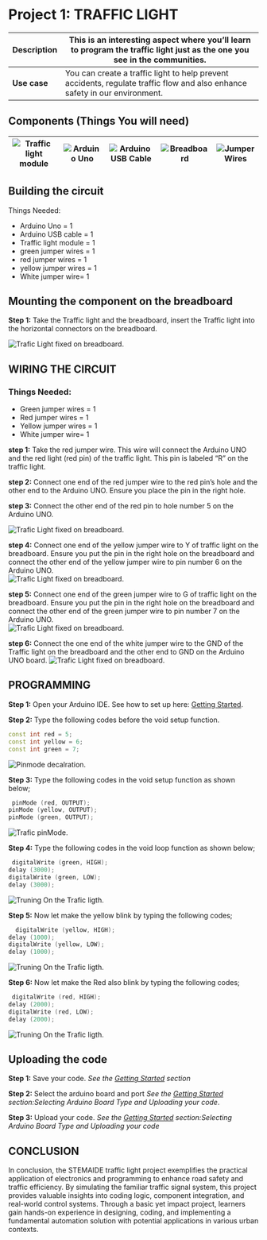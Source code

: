 # Project 1: TRAFFIC LIGHT

| **Description** | This is an interesting aspect where you’ll learn to program the traffic light just as the one you see in the communities.   |
| --------------- | --------------------------------------------------------------------------------------------------------------------------- |
| **Use case**    | You can create a traffic light to help prevent accidents, regulate traffic flow and also enhance safety in our environment. |

## Components (Things You will need)

| ![Traffic light module ](../../../docs/manuals/assets/components/trafficmodule.png) | ![Arduino Uno](../../../docs/manuals/assets/components/arduino.png) | ![Arduino USB Cable](../../../docs/manuals/assets/components/USB_Cable.png) | ![Breadboard](../../../docs/manuals/assets/components/breadboard.png) | ![Jumper Wires](../../../docs/manuals/assets/components/jump_wire.png) |
| ------------------------------------------------------------------- | --------------------------------------------------- | ----------------------------------------------------------- | ----------------------------------------------------- | ------------------------------------------------------ |

## Building the circuit

Things Needed:

- Arduino Uno = 1
- Arduino USB cable = 1
- Traffic light module = 1
- green jumper wires = 1
- red jumper wires = 1
- yellow jumper wires = 1
- White jumper wire= 1

## Mounting the component on the breadboard

**Step 1:** Take the Traffic light and the breadboard, insert the Traffic light into the horizontal connectors on the breadboard.

![Trafic Light fixed on breadboard](../../../docs/manuals/assets/1.0/Traffic%20Light%20Module/Traffic%20Light%20Red%20On/Trafic%20Light%20image%201.png).

## WIRING THE CIRCUIT

### Things Needed:

- Green jumper wires = 1
- Red jumper wires = 1
- Yellow jumper wires = 1
- White jumper wire= 1

**step 1:** Take the red jumper wire. This wire will connect the Arduino UNO and the red light (red pin) of the traffic light. This pin is labeled “R” on the traffic light.

**step 2:** Connect one end of the red jumper wire to the red pin’s hole and the other end to the Arduino UNO. Ensure you place the pin in the right hole.

**step 3:** Connect the other end of the red pin to hole number 5 on the Arduino UNO.

![Trafic Light fixed on breadboard](../../../docs/manuals/assets/1.0/Traffic%20Light%20Module/Traffic%20Light%20Red%20On/Traffic%20Ligth%20image%202.png).

**step 4:** Connect one end of the yellow jumper wire to Y of traffic light on the breadboard. Ensure you put the pin in the right hole on the breadboard and connect the other end of the yellow jumper wire to pin number 6 on the Arduino UNO.  
![Trafic Light fixed on breadboard](../../../docs/manuals/assets/1.0/Traffic%20Light%20Module/Traffic%20Light%20Red%20On/trafic%201.png).

**step 5:** Connect one end of the green jumper wire to G of traffic light on the breadboard. Ensure you put the pin in the right hole on the breadboard and connect the other end of the green jumper wire to pin number 7 on the Arduino UNO.  
![Trafic Light fixed on breadboard](../../../docs/manuals/assets/1.0/Traffic%20Light%20Module/Traffic%20Light%20Red%20On/trafic%202.png).

**step 6:** Connect the one end of the white jumper wire to the GND of the Traffic light on the breadboard and the other end to GND on the Arduino UNO board.
![Trafic Light fixed on breadboard](../../../docs/manuals/assets/1.0/Traffic%20Light%20Module/Traffic%20Light%20Red%20On/trafic%203.png).

## PROGRAMMING

**Step 1:** Open your Arduino IDE. See how to set up here: [Getting Started](../../../getting-started.md).

**Step 2:** Type the following codes before the void setup function.

``` cpp
const int red = 5;
const int yellow = 6;
const int green = 7;
```

![Pinmode decalration](../../../docs/manuals/assets/1.0/Traffic%20Light%20Module/Traffic%20Light%20Red%20On/trafic%204.png).

**Step 3:** Type the following codes in the void setup function as shown below;

``` cpp
 pinMode (red, OUTPUT);
pinMode (yellow, OUTPUT);
pinMode (green, OUTPUT);
```

![Trafic pinMode](../../../docs/manuals/assets/1.0/Traffic%20Light%20Module/Traffic%20Light%20Red%20On/trafic%205.png).

**Step 4:** Type the following codes in the void loop function as shown below;

``` cpp
 digitalWrite (green, HIGH);
delay (3000);
digitalWrite (green, LOW);
delay (3000);
```

![Truning On the Trafic ligth ](../../../docs/manuals/assets/1.0/Traffic%20Light%20Module/Traffic%20Light%20Red%20On/trafic%206.png).

**Step 5:** Now let make the yellow blink by typing the following codes;

``` cpp
  digitalWrite (yellow, HIGH);
delay (1000);
digitalWrite (yellow, LOW);
delay (1000);
```

![Truning On the Trafic ligth ](../../../docs/manuals/assets/1.0/Traffic%20Light%20Module/Traffic%20Light%20Red%20On/trafic%207.png).

**Step 6:** Now let make the Red also blink by typing the following codes;

``` cpp
 digitalWrite (red, HIGH);
delay (2000);
digitalWrite (red, LOW);
delay (2000);
```

![Truning On the Trafic ligth ](../../../docs/manuals/assets/1.0/Traffic%20Light%20Module/Traffic%20Light%20Red%20On/tarfic%208.png).

## Uploading the code

**Step 1:** Save your code. _See the [Getting Started](../../../getting-started.md) section_

**Step 2:** Select the arduino board and port _See the [Getting Started](../../../getting-started.md) section:Selecting Arduino Board Type and Uploading your code_.

**Step 3:** Upload your code. _See the [Getting Started](../../../getting-started.md) section:Selecting Arduino Board Type and Uploading your code_

## CONCLUSION

In conclusion, the STEMAIDE traffic light project exemplifies the practical application of electronics and programming to enhance road safety and traffic efficiency. By simulating the familiar traffic signal system, this project provides valuable insights into coding logic, component integration, and real-world control systems. Through a basic yet impact project, learners gain hands-on experience in designing, coding, and implementing a fundamental automation solution with potential applications in various urban contexts.
